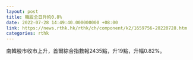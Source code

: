 ```yaml
---
layout: post
title: 韓股全日升約0.8%
date: 2022-07-28 14:49:40.000000000 +08:00
link: https://news.rthk.hk/rthk/ch/component/k2/1659756-20220728.htm
categories: rthk
---
```


南韓股市收市上升，首爾綜合指數報2435點，升19點，升幅0.82%。
